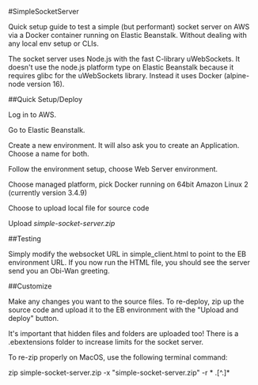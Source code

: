 #SimpleSocketServer

Quick setup guide to test a simple (but performant) socket server on AWS via a Docker container running on Elastic Beanstalk.
Without dealing with any local env setup or CLIs.

The socket server uses Node.js with the fast C-library uWebSockets.
It doesn't use the node.js platform type on Elastic Beanstalk because it requires glibc for the uWebSockets library.
Instead it uses Docker (alpine-node version 16).

##Quick Setup/Deploy

Log in to AWS.

Go to Elastic Beanstalk.

Create a new environment. It will also ask you to create an Application. Choose a name for both.

Follow the environment setup, choose Web Server environment.

Choose managed platform, pick Docker running on 64bit Amazon Linux 2 (currently version 3.4.9)

Choose to upload local file for source code

Upload *simple-socket-server.zip*


##Testing

Simply modify the websocket URL in simple_client.html to point to the EB environment URL.
If you now run the HTML file, you should see the server send you an Obi-Wan greeting.


##Customize

Make any changes you want to the source files.
To re-deploy, zip up the source code and upload it to the EB environment with the "Upload and deploy" button.

It's important that hidden files and folders are uploaded too! There is a .ebextensions folder to increase limits for the socket server.

To re-zip properly on MacOS, use the following terminal command:

zip simple-socket-server.zip -x "simple-socket-server.zip" -r * .[^.]*